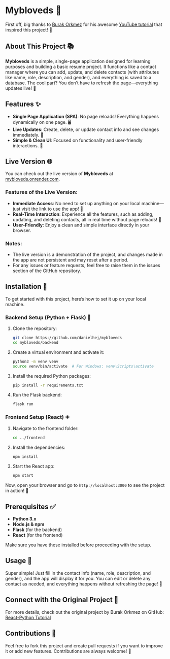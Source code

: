 # Mybloveds 🎉

First off, big thanks to [Burak Orkmez](https://github.com/burakorkmez) for his awesome [YouTube tutorial](https://youtu.be/tWHXaSC2T_s) that inspired this project! 🙌

## About This Project 📚

**Mybloveds** is a simple, single-page application designed for learning purposes and building a basic resume project. It functions like a contact manager where you can add, update, and delete contacts (with attributes like name, role, description, and gender), and everything is saved to a database. The cool part? You don’t have to refresh the page—everything updates live! 🚀

## Features ✨

- **Single Page Application (SPA)**: No page reloads! Everything happens dynamically on one page. 🖥️
- **Live Updates**: Create, delete, or update contact info and see changes immediately. 🔄
- **Simple & Clean UI**: Focused on functionality and user-friendly interactions. 🎨

## Live Version 🌐

You can check out the live version of **Mybloveds** at [mybloveds.onrender.com](https://mybloveds.onrender.com). 

### Features of the Live Version:

- **Immediate Access**: No need to set up anything on your local machine—just visit the link to use the app! 🔗
- **Real-Time Interaction**: Experience all the features, such as adding, updating, and deleting contacts, all in real time without page reloads! 🚀
- **User-Friendly**: Enjoy a clean and simple interface directly in your browser.

### Notes:

- The live version is a demonstration of the project, and changes made in the app are not persistent and may reset after a period.
- For any issues or feature requests, feel free to raise them in the issues section of the GitHub repository.

## Installation 🔧

To get started with this project, here’s how to set it up on your local machine.

### Backend Setup (Python + Flask) 🐍

1. Clone the repository:

   ```bash
   git clone https://github.com/danielhej/mybloveds
   cd mybloveds/backend
   ```

2. Create a virtual environment and activate it:

   ```bash
   python3 -m venv venv
   source venv/bin/activate  # For Windows: venv\Scripts\activate
   ```

3. Install the required Python packages:

   ```bash
   pip install -r requirements.txt
   ```

4. Run the Flask backend:

   ```bash
   flask run
   ```

### Frontend Setup (React) ⚛️

1. Navigate to the frontend folder:

   ```bash
   cd ../frontend
   ```

2. Install the dependencies:

   ```bash
   npm install
   ```

3. Start the React app:

   ```bash
   npm start
   ```

Now, open your browser and go to `http://localhost:3000` to see the project in action! 🎉

## Prerequisites ✅

- **Python 3.x**
- **Node.js & npm**
- **Flask** (for the backend)
- **React** (for the frontend)

Make sure you have these installed before proceeding with the setup.

## Usage 📝

Super simple! Just fill in the contact info (name, role, description, and gender), and the app will display it for you. You can edit or delete any contact as needed, and everything happens without refreshing the page! 🌟

## Connect with the Original Project 🔗

For more details, check out the original project by Burak Orkmez on GitHub: [React-Python Tutorial](https://github.com/burakorkmez/react-python-tutorial)

## Contributions 🤝

Feel free to fork this project and create pull requests if you want to improve it or add new features. Contributions are always welcome! 🌈
